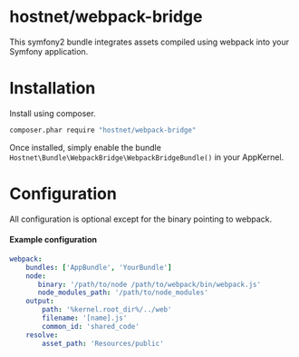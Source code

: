 # hostnet/webpack-bridge
This symfony2 bundle integrates assets compiled using webpack into your Symfony application.

# Installation

Install using composer.
```bash
composer.phar require "hostnet/webpack-bridge"
```

Once installed, simply enable the bundle `Hostnet\Bundle\WebpackBridge\WebpackBridgeBundle()` in your AppKernel.

# Configuration

All configuration is optional except for the binary pointing to webpack.

#### Example configuration
```yaml
webpack:
    bundles: ['AppBundle', 'YourBundle']
    node:
       binary: '/path/to/node /path/to/webpack/bin/webpack.js'
       node_modules_path: '/path/to/node_modules'
    output:
        path: '%kernel.root_dir%/../web'
        filename: '[name].js'
        common_id: 'shared_code'
    resolve:
        asset_path: 'Resources/public'
```
